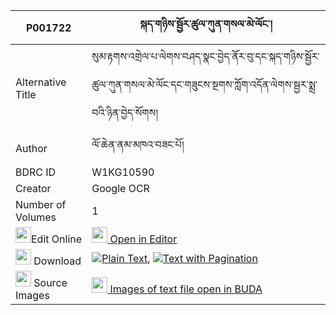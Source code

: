 |P001722|སྐད་གཉིས་སྦྱོར་ཚུལ་ཀུན་གསལ་མེ་ལོང་། 
| --- | --- 
|Alternative Title |སུམ་རྟགས་འགྲེལ་པ་ལེགས་བཤད་སྣང་བྱེད་ནོར་བུ་དང་སྐད་གཉིས་སྦྱོར་ཚུལ་ཀུན་གསལ་མེ་ལོང་དང་གཟུངས་སྔགས་ཀློག་འདོན་ལེགས་སྦྱར་སྨྲ་བའི་ཉིན་བྱེད་སོགས།
|Author| ལོ་ཆེན་ནམ་མཁའ་བཟང་པོ།
|BDRC ID | W1KG10590
|Creator | Google OCR
|Number of Volumes| 1
|<img width="25" src="https://img.icons8.com/color/25/000000/edit-property.png">Edit Online| [<img width="25" src="https://avatars.githubusercontent.com/u/45091458?s=200&v=4"> Open in Editor](http://editor.openpecha.org/P001722)
|<img width="25" src="https://img.icons8.com/fluent/48/000000/download-2.png"/>  Download | [![](https://img.icons8.com/color/20/000000/txt.png)Plain Text](https://github.com/Openpecha/P001722/releases/download/v1/ke_nyi_jor_tsul_kunsal_melong_plain_P001722.zip), [![](https://img.icons8.com/color/20/000000/txt.png)Text with Pagination](https://github.com/Openpecha/P001722/releases/download/v1/ke_nyi_jor_tsul_kunsal_melong_pages_P001722.zip)
|<img width="25" src="https://img.icons8.com/plasticine/100/000000/pictures-folder.png"/>  Source Images | [<img width="25" src="https://library.bdrc.io/icons/BUDA-small.svg"> Images of text file open in BUDA](https://library.bdrc.io/show/bdr:W1KG10590)